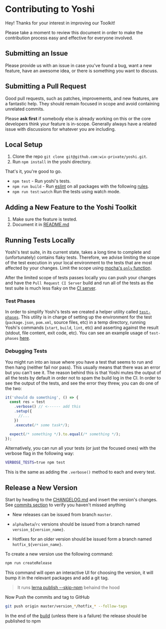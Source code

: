 # Contributing to Yoshi
Hey! Thanks for your interest in improving our Toolkit!

Please take a moment to review this document in order to make the contribution process easy and effective for everyone involved.

## Submitting an Issue
Please provide us with an issue in case you've found a bug, want a new feature, have an awesome idea, or there is something you want to discuss.

## Submitting a Pull Request
Good pull requests, such as patches, improvements, and new features, are a fantastic help. They should remain focused in scope and avoid containing unrelated commits.

Please **ask first** if somebody else is already working on this or the core developers think your feature is in-scope. Generally always have a related issue with discussions for whatever you are including.

## Local Setup
1. Clone the repo `git clone git@github.com:wix-private/yoshi.git`.
2. Run `npm install` in the yoshi directory.

That's it, you're good to go.

* `npm test` - Run yoshi's tests.
* `npm run build` - Run [eslint](https://eslint.org/) on all packages with the following [rules](https://github.com/wix-private/yoshi/blob/master/.eslintrc).
* `npm run test:watch` Run the tests using watch mode.

## Adding a New Feature to the Yoshi Toolkit
1. Make sure the feature is tested.
2. Document it in [README.md](https://github.com/wix-private/yoshi/blob/master/README.md)

## Running Tests Locally
Yoshi's test suite, in its current state, takes a long time to complete and (unfortunately) contains flaky tests. Therefore, we advise limiting the scope of the test execution in your local environment to the tests that are most affected by your changes. Limit the scope using [mocha's `only` function](https://mochajs.org/#exclusive-tests).

After the limited scope of tests passes locally you can push your changes and have the `Pull Request CI Server` build and run all of the tests as the test suite is much less flaky on the [CI server](http://pullrequest-tc.dev.wixpress.com/viewType.html?buildTypeId=FedInfra_Yoshi).

### Test Phases
In order to simplify Yoshi's tests we created a helper utility called [`test-phases`](https://github.com/wix-private/yoshi/blob/master/test/helpers/test-phases.js). This utility is in charge of setting up the environment for the test (`package.json`, `pom.xml`, source files, etc) in a temp directory, running Yoshi's commands (`start`, `build`, `lint`, etc) and asserting against the result (stdout, file content, exit code, etc).
You can see an example usage of `test-phases` [here](https://github.com/wix-private/yoshi/blob/master/test/lint.spec.js).

### Debugging Tests
You might run into an issue where you have a test that seems to run and then hang (neither fail nor pass).
This usually means that there was an error but you can't see it.
The reason behind this is that Yoshi mutes the output of all the tests by default in order not to spam the build log in the CI. In order to see the output of the tests, and see the error they threw, you can do one of the two:

```js
it('should do something', () => {
  const res = test
    .verbose() // <------ add this
    .setup({
      //...
    })
    .execute(/* some task*/);

  expect(/* something */).to.equal(/* something */);
});
```

Alternatively, you can run all your tests (or just the focused ones) with the verbose flag in the following way:
```bash
VERBOSE_TESTS=true npm test
```
This is the same as adding the `.verbose()` method to each and every test.

## Release a New Version
Start by heading to the [CHANGELOG.md](https://github.com/wix-private/yoshi/blob/master/CHANGELOG.md) and insert the version's changes. See [commits section](https://github.com/wix-private/yoshi/commits/master) to verify you haven't missed anything

* New releases can be issued from branch `master`.

* `alpha`/`beta`/`rc` versions should be issued from a branch named `version_${version_name}`.

* Hotfixes for an older version should be issued form a branch named `hotfix_${version_name}`.

To create a new version use the following command:

```bash
npm run createRelease
```

This command will open an interactive UI for choosing the version, it will bump it in the relevant packages and add a git tag.

> It runs [lerna publish --skip-npm](https://github.com/lerna/lerna#--skip-npm) behaind the hood

Now Push the commits and tag to GitHub

```bash
git push origin master/version_*/hotfix_* --follow-tags
```

In the end of the [build](http://ci.dev.wix/viewType.html?buildTypeId=Wix_Angular_WixHaste_HastePresetYoshi) (unless there is a failure) the release should be published to npm
